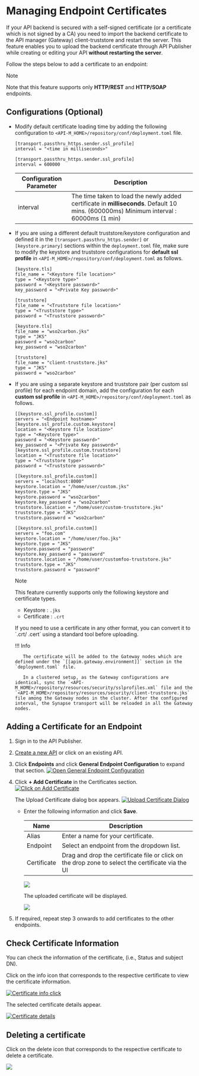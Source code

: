 # Managing Endpoint Certificates

If your API backend is secured with a self-signed certificate (or a certificate which is not signed by a CA) you need to import the backend certificate to the API manager (Gateway) client-truststore and restart the server. This feature enables you to upload the backend certificate through API Publisher while creating or editing your API **without restarting the server**. 
   
Follow the steps below to add a certificate to an endpoint: 
    
   <html>
        <div class="admonition note">
            <p class="admonition-title">Note</p>
            <p>Note that this feature supports only <b>HTTP/REST</b> and <b>HTTP/SOAP</b> endpoints.
            </p>
        </div> 
   </html>

## Configurations (Optional)

-  Modify default certificate loading time by adding the following configuration to `<API-M_HOME>/repository/conf/deployment.toml` file.

    ``` tab="Format"
    [transport.passthru_https.sender.ssl_profile]
    interval = "<time in milliseconds>"
    ```
      
    ``` tab="Example"
    [transport.passthru_https.sender.ssl_profile]
    interval = 600000
    ```
    
    | Configuration Parameter        | Description|
    |-------------|---------------------------------------------------|
    | interval    | The time taken to load the newly added certificate in **milliseconds**. Default 10 mins. (600000ms) Minimum interval : 60000ms (1 min)|

- If you are using a different default truststore/keystore configuration and defined it in the `[transport.passthru_https.sender]` or `[keystore.primary]` sections within the `deployment.toml` file, make sure to modify the keystore and truststore configurations for **default ssl profile** in  `<API-M_HOME>/repository/conf/deployment.toml` as follows.

    ``` tab="Format"
    [keystore.tls]
    file_name = "<Keystore file location>"
    type = "<Keystore type>"
    password = "<Keystore password>"
    key_password = "<Private Key password>"

    [truststore]
    file_name = "<Truststore file location>"
    type = "<Truststore type>"
    password = "<Truststore password>"
    ```
    
    ``` tab="Example"
    [keystore.tls]
    file_name = "wso2carbon.jks"
    type = "JKS"
    password = "wso2carbon"
    key_password = "wso2carbon"

    [truststore]
    file_name = "client-truststore.jks"
    type = "JKS"
    password = "wso2carbon"
    ```

- If you are using a separate keystore and truststore pair (per custom ssl profile) for each endpoint domain, add the configuration for each **custom ssl profile** in  `<API-M_HOME>/repository/conf/deployment.toml` as follows.

    ``` tab="Format"
    [[keystore.ssl_profile.custom]]
    servers = "<Endpoint hostname>"
    [keystore.ssl_profile.custom.keystore]
    location = "<Keystore file location>"
    type = "<Keystore type>"
    password = "<Keystore password>"
    key_password = "<Private Key password>"
    [keystore.ssl_profile.custom.truststore]
    location = "<Truststore file location>"
    type = "<Truststore type>"
    password = "<Truststore password>"
    ```
    
    ``` tab="Example"
    [[keystore.ssl_profile.custom]]
    servers = "localhost:8000"
    keystore.location = "/home/user/custom.jks"
    keystore.type = "JKS"
    keystore.password = "wso2carbon"
    keystore.key_password = "wso2carbon"
    truststore.location = "/home/user/custom-truststore.jks"
    truststore.type = "JKS"
    truststore.password = "wso2carbon"

    [[keystore.ssl_profile.custom]]
    servers = "foo.com"
    keystore.location = "/home/user/foo.jks"
    keystore.type = "JKS"
    keystore.password = "password"
    keystore.key_password = "password"
    truststore.location = "/home/user/customfoo-truststore.jks"
    truststore.type = "JKS"
    truststore.password = "password"
    ```

     <html>
     <div class="admonition note">
     <p class="admonition-title">Note</p>
     <p>
            This feature currently supports only the following keystore and certificate types.
     </p>
     <ul>
      <li>Keystore : <code>.jks</code></li>
      <li>Certificate : <code>.crt</code></li>
     </ul>
      <p>
      If you need to use a certificate in any other format, you can convert it to `.crt/ .cert` using a standard
              tool before uploading.
     </p>
     </div> 
     <html>

  
    !!! Info

         The certificate will be added to the Gateway nodes which are defined under the `[[apim.gateway.environment]]` section in the `deployment.toml` file. 
         
         In a clustered setup, as the Gateway configurations are identical, sync the `<API-M_HOME>/repository/resources/security/sslprofiles.xml` file and the `<API-M_HOME>/repository/resources/security/client-truststore.jks` file among the Gateway nodes in the cluster. After the configured interval, the Synapse transport will be reloaded in all the Gateway nodes.


## Adding a Certificate for an Endpoint

1.  Sign in to the API Publisher. 

2. [Create a new API]({{base_path}}/learn/design-api/create-api/create-a-rest-api/) or click on an existing API.

3.  Click **Endpoints** and click **General Endpoint Configuration** to expand that section. 
    [![Open General Endpoint Configuration]({{base_path}}/assets/img/learn/open-general-endpoint-configuration.png)]({{base_path}}/assets/img/learn/open-general-endpoint-configuration.png)
4.  Click **\+ Add Certificate** in the Certificates section.
   [![Click on Add Certificate]({{base_path}}/assets/img/learn/click-add-certificate.png)]({{base_path}}/assets/img/learn/click-add-certificate.png)
   
    The Upload Certificate dialog box appears.
    [![Upload Certificate Dialog]({{base_path}}/assets/img/learn/upload-certificate-open.png)]({{base_path}}/assets/img/learn/upload-certificate-open.png)

    *  Enter the following information and click **Save**.
    
        | Name        | Description                                                                              |
        |-------------|------------------------------------------------------------------------------------------|
        | Alias       | Enter a name for your certificate.                                                       |
        | Endpoint    | Select an endpoint from the dropdown list.                                                |
        | Certificate | Drag and drop the certificate file or click on the drop zone to select the certificate via the UI |

        [![]({{base_path}}/assets/img/learn/certificate-inputs-provided.png)]({{base_path}}/assets/img/learn/certificate-inputs-provided.png)

         The uploaded certificate will be displayed.

         [![]({{base_path}}/assets/img/learn/certificate-added.png)]({{base_path}}/assets/img/learn/certificate-added.png)

5.  If required, repeat step 3 onwards to add certificates to the other endpoints.

## Check Certificate Information

You can check the information of the certificate, (i.e., Status and subject DN).

Click on the info icon that corresponds to the respective certificate to view the certificate information.

[![Certificate info click]({{base_path}}/assets/img/learn/certificate-info-click.jpg)]({{base_path}}/assets/img/learn/certificate-info-click.jpg)

The selected certificate details appear.

[![Certificate details]({{base_path}}/assets/img/learn/certificate-details.png)]({{base_path}}/assets/img/learn/certificate-details.png)

## Deleting a certificate

Click on the delete icon that corresponds to the respective certificate to delete a certificate.

[![]({{base_path}}/assets/img/learn/certificate-delete-btn-select.jpg)]({{base_path}}/assets/img/learn/certificate-delete-btn-select.jpg)

